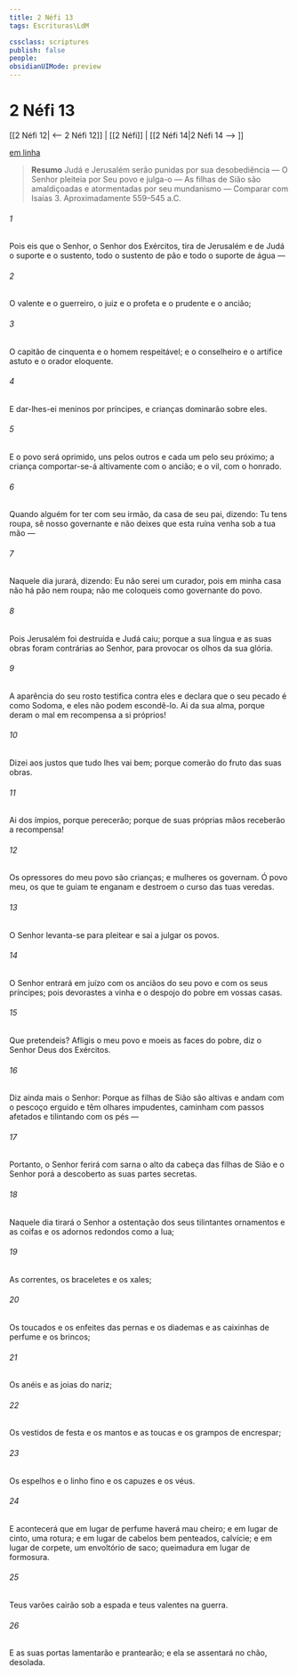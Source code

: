 ```yaml
---
title: 2 Néfi 13
tags: Escrituras\LdM

cssclass: scriptures
publish: false
people:
obsidianUIMode: preview
---
```


# 2 Néfi 13
[[2 Néfi 12| <-- 2 Néfi 12]] | [[2 Néfi]] | [[2 Néfi 14|2 Néfi 14 --> ]]

[em linha](https://churchofjesuschrist.org/study/scriptures/bofm/2-ne/13?lang=por)

> __Resumo__
Judá e Jerusalém serão punidas por sua desobediência — O Senhor pleiteia por Seu povo e julga-o — As filhas de Sião são amaldiçoadas e atormentadas por seu mundanismo — Comparar com Isaías 3. Aproximadamente 559–545 a.C.

###### 1 
Pois eis que o Senhor, o Senhor dos Exércitos, tira de Jerusalém e de Judá o suporte e o sustento, todo o sustento de pão e todo o suporte de água —

###### 2 
O valente e o guerreiro, o juiz e o profeta e o prudente e o ancião;

###### 3 
O capitão de cinquenta e o homem respeitável; e o conselheiro e o artífice astuto e o orador eloquente.

###### 4 
E dar-lhes-ei meninos por príncipes, e crianças dominarão sobre eles.

###### 5 
E o povo será oprimido, uns pelos outros e cada um pelo seu próximo; a criança comportar-se-á altivamente com o ancião; e o vil, com o honrado.

###### 6 
Quando alguém for ter com seu irmão, da casa de seu pai, dizendo: Tu tens roupa, sê nosso governante e não deixes que esta ruína venha sob a tua mão —

###### 7 
Naquele dia jurará, dizendo: Eu não serei um curador, pois em minha casa não há pão nem roupa; não me coloqueis como governante do povo.

###### 8 
Pois Jerusalém foi destruída e Judá caiu; porque a sua língua e as suas obras foram contrárias ao Senhor, para provocar os olhos da sua glória.

###### 9 
A aparência do seu rosto testifica contra eles e declara que o seu pecado é como Sodoma, e eles não podem escondê-lo. Ai da sua alma, porque deram o mal em recompensa a si próprios!

###### 10 
Dizei aos justos que tudo lhes vai bem; porque comerão do fruto das suas obras.

###### 11 
Ai dos ímpios, porque perecerão; porque de suas próprias mãos receberão a recompensa!

###### 12 
Os opressores do meu povo são crianças; e mulheres os governam. Ó povo meu, os que te guiam te enganam e destroem o curso das tuas veredas.

###### 13 
O Senhor levanta-se para pleitear e sai a julgar os povos.

###### 14 
O Senhor entrará em juízo com os anciãos do seu povo e com os seus príncipes; pois devorastes a vinha e o despojo do pobre em vossas casas.

###### 15 
Que pretendeis? Afligis o meu povo e moeis as faces do pobre, diz o Senhor Deus dos Exércitos.

###### 16 
Diz ainda mais o Senhor: Porque as filhas de Sião são altivas e andam com o pescoço erguido e têm olhares impudentes, caminham com passos afetados e tilintando com os pés —

###### 17 
Portanto, o Senhor ferirá com sarna o alto da cabeça das filhas de Sião e o Senhor porá a descoberto as suas partes secretas.

###### 18 
Naquele dia tirará o Senhor a ostentação dos seus tilintantes ornamentos e as coifas e os adornos redondos como a lua;

###### 19 
As correntes, os braceletes e os xales;

###### 20 
Os toucados e os enfeites das pernas e os diademas e as caixinhas de perfume e os brincos;

###### 21 
Os anéis e as joias do nariz;

###### 22 
Os vestidos de festa e os mantos e as toucas e os grampos de encrespar;

###### 23 
Os espelhos e o linho fino e os capuzes e os véus.

###### 24 
E acontecerá que em lugar de perfume haverá mau cheiro; e em lugar de cinto, uma rotura; e em lugar de cabelos bem penteados, calvície; e em lugar de corpete, um envoltório de saco; queimadura em lugar de formosura.

###### 25 
Teus varões cairão sob a espada e teus valentes na guerra.

###### 26 
E as suas portas lamentarão e prantearão; e ela se assentará no chão, desolada.

